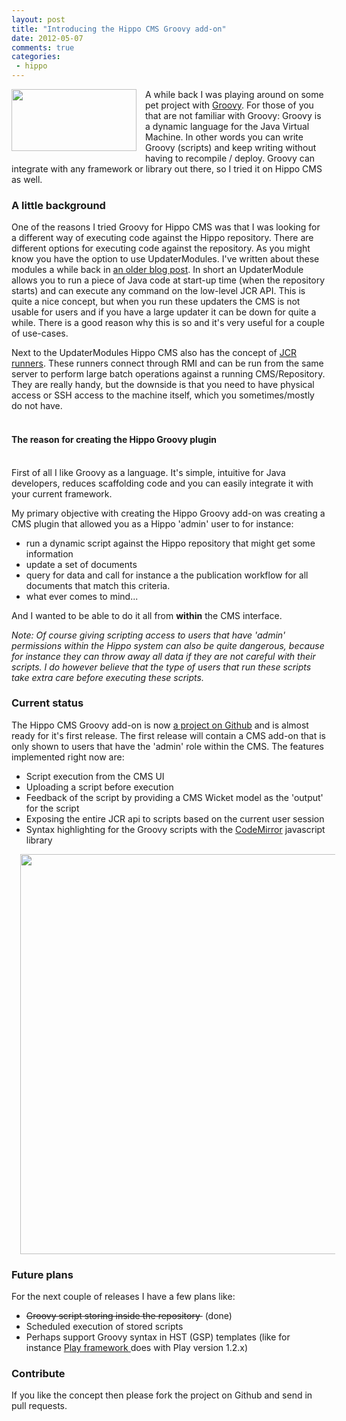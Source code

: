 ```yaml
---
layout: post
title: "Introducing the Hippo CMS Groovy add-on"
date: 2012-05-07
comments: true
categories:
 - hippo
---
```


<img border="0" height="99" src="http://2.bp.blogspot.com/-yzUVGJ0U-Pg/T6eAmpqdYuI/AAAAAAAAAiA/QIGbLjpXaDE/s200/groovy-logo-medium.png" width="200" style="clear: left; float: left; margin-bottom: 1em; margin-right: 1em;" />
A while back I was playing around on some pet project with <a href="http://groovy.codehaus.org/" target="_blank">Groovy</a>.
For those of you that are not familiar with Groovy: Groovy is a dynamic language for the Java Virtual Machine. In other words you can write Groovy (scripts) and keep writing without having to recompile / deploy.
Groovy can integrate with any framework or library out there, so I tried it on Hippo CMS as well.

### A little background

One of the reasons I tried Groovy for Hippo CMS was that I was looking for a different way of executing code against the Hippo repository.
There are different options for executing code against the repository. As you might know you have the option to use UpdaterModules.
I've written about these modules a while back in <a href="http://blog.jeroenreijn.com/2010/06/introduction-to-hippo-cms-7-updater.html" target="_blank">an older blog post</a>.
In short an UpdaterModule allows you to run a piece of Java code at start-up time (when the repository starts) and can execute any command on the low-level JCR API.
This is quite a nice concept, but when you run these updaters the CMS is not usable for users and if you have a large updater it can be down for quite a while.
There is a good reason why this is so and it's very useful for a couple of use-cases.

Next to the UpdaterModules Hippo CMS also has the concept of <a href="https://forge.onehippo.org/gf/project/jcr-runner/" target="_blank">JCR runners</a>. These runners connect through RMI and can be run from the same server to perform large batch operations against a running CMS/Repository. They are really handy, but the downside is that you need to have physical access or SSH access to the machine itself, which you sometimes/mostly do not have.<br /><br /><h4>  The reason for creating the Hippo Groovy plugin</h4><br />First of all I like Groovy as a language. It's simple, intuitive for Java developers, reduces scaffolding code and you can easily integrate it with your current framework.

My primary objective with creating the Hippo Groovy add-on was creating a CMS plugin that allowed you as a Hippo 'admin' user to for instance:

+ run a dynamic script against the Hippo repository that might get some information
+ update a set of documents
+ query for data and call for instance a the publication workflow for all documents that match this criteria.
+ what ever comes to mind...

And I wanted to be able to do it all from <b>within</b> the CMS interface.

*Note: Of course giving scripting access to users that have 'admin' permissions within the Hippo system can also be quite dangerous, because for instance they can throw away all data if they are not careful with their scripts. I do however believe that the type of users that run these scripts take extra care before executing these scripts.*

### Current status

The Hippo CMS Groovy add-on is now <a href="https://github.com/jreijn/hippo-groovy-addon" target="_blank">a project on Github</a> and is almost ready for it's first release. The first release will contain a CMS add-on that is only shown to users that have the 'admin' role within the CMS.
The features implemented right now are:<br /><ul><li>Script execution from the CMS UI</li><li>Uploading a script before execution</li><li>Feedback of the script by providing a CMS Wicket model as the 'output' for the script</li><li>Exposing the entire JCR api to scripts based on the current user session</li><li>Syntax highlighting for the Groovy scripts with the <a href="http://codemirror.net/" target="_blank">CodeMirror</a> javascript library</li></ul>

<div class="separator" style="clear: both; text-align: center;"><a href="https://github.com/jreijn/hippo-groovy-addon/raw/master/src/main/resources/scripting.png" imageanchor="1" style="margin-left: 1em; margin-right: 1em;"><img border="0" height="640" src="https://github.com/jreijn/hippo-groovy-addon/raw/master/src/main/resources/scripting.png" width="619" /></a></div>

### Future plans

For the next couple of releases I have a few plans like:
<ul><li><strike>Groovy script storing inside the repository&nbsp;</strike> (done)</li><li>Scheduled execution of stored scripts</li><li>Perhaps support Groovy syntax in HST (GSP) templates (like for instance <a href="http://www.playframework.org/" target="_blank">Play framework </a>does with Play version 1.2.x)</li>
</ul>

### Contribute

If you like the concept then please fork the project on Github and send in pull requests.
